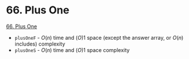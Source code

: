 # 66. Plus One

[66. Plus One](https://leetcode.com/problems/plus-one/description/)

* `plusOneF` - $O(n)$ time and $(O)1$ space (except the answer array, or $O(n)$ includes) complexity
* `plusOneS` - $O(n)$ time and $(O)1$ space complexity